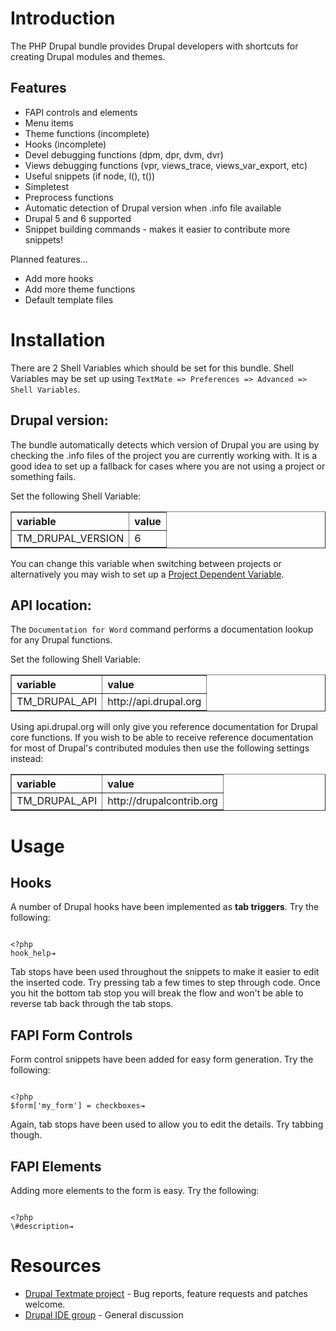 # Introduction

The PHP Drupal bundle provides Drupal developers with shortcuts for creating Drupal modules and themes.

## Features

- FAPI controls and elements
- Menu items
- Theme functions (incomplete)
- Hooks (incomplete)
- Devel debugging functions (dpm, dpr, dvm, dvr)
- Views debugging functions (vpr, views\_trace, views\_var_export, etc)
- Useful snippets (if node, l(), t())
- Simpletest
- Preprocess functions
- Automatic detection of Drupal version when .info file available
- Drupal 5 and 6 supported
- Snippet building commands - makes it easier to contribute more snippets!

Planned features...

- Add more hooks
- Add more theme functions
- Default template files

# Installation

There are 2 Shell Variables which should be set for this bundle. Shell Variables may be set up using `TextMate => Preferences => Advanced => Shell Variables`.

## Drupal version:

The bundle automatically detects which version of Drupal you are using by checking the .info files of the project you are currently working with. It is a good idea to set up a fallback for cases where you are not using a project or something fails.

Set the following Shell Variable:

<table border="1" cellspacing="0" cellpadding="5" style="text-align:left">
  <tr><th>variable</th><th>value</th></tr>
  <tr><td>TM_DRUPAL_VERSION</td><td>6</td></tr>
</table>

You can change this variable when switching between projects or alternatively you may wish to set up a [Project Dependent Variable](?project_dependent_variables).

## API location:

The `Documentation for Word` command performs a documentation lookup for any Drupal functions. 

Set the following Shell Variable:

<table border="1" cellspacing="0" cellpadding="5" style="text-align:left">
  <tr><th>variable</th><th>value</th></tr>
  <tr><td>TM_DRUPAL_API</td><td>http://api.drupal.org</td></tr>
</table>

Using api.drupal.org will only give you reference documentation for Drupal core functions. If you wish to be able to receive reference documentation for most of Drupal's contributed modules then use the following settings instead:

<table border="1" cellspacing="0" cellpadding="5" style="text-align:left;margin-bottom:1em">
  <tr><th>variable</th><th>value</th></tr>
  <tr><td>TM_DRUPAL_API</td><td>http://drupalcontrib.org</td></tr>
</table>

# Usage

## Hooks

A number of Drupal hooks have been implemented as **tab triggers**. Try the following:

<code>
&lt;?php
hook_help&#x21E5;
</code>

Tab stops have been used throughout the snippets to make it easier to edit the inserted code. Try pressing tab a few times to step through code. Once you hit the bottom tab stop you will break the flow and won't be able to reverse tab back through the tab stops.

## FAPI Form Controls

Form control snippets have been added for easy form generation. Try the following:

<code>
&lt;?php
$form['my_form'] = checkboxes&#x21E5;
</code>

Again, tab stops have been used to allow you to edit the details. Try tabbing though.

## FAPI Elements

Adding more elements to the form is easy. Try the following:

<code>
&lt;?php
\#description&#x21E5;
</code>

# Resources

- [Drupal Textmate project](http://drupal.org/project/textmate) - Bug reports, feature requests and patches welcome.
- [Drupal IDE group](http://groups.drupal.org/drupal-ide) - General discussion
